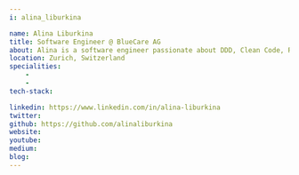```yaml
---
i: alina_liburkina

name: Alina Liburkina
title: Software Engineer @ BlueCare AG
about: Alina is a software engineer passionate about DDD, Clean Code, Refactoring, Hexagonal and Clean Architecture. Moreover, she promotes and introduces XP techniques in all the teams she works with. She successfully introduced Clean Architecture in legacy systems and applied DDD techniques for their modularisation. She loves to gather and share her knowledge with others through pair or mob programming, presentations or hands-on workshops.
location: Zurich, Switzerland
specialities:
    - 
    - 
tech-stack: 

linkedin: https://www.linkedin.com/in/alina-liburkina
twitter: 
github: https://github.com/alinaliburkina
website: 
youtube: 
medium: 
blog: 
---
```

